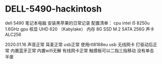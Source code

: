 # DELL-5490-hackintosh
dell 5490 笔记本电脑 安装黑苹果的日常记录
配置清单：
cpu intel i5 8250u 1.6GHz
gpu 核显 UHD 620 （Kabylake）
内存 8G
SSD M.2 SATA 256G
声卡 ALC256



2020.01.16 
声音正常 耳麦正常
usb正常
使用rtl8188eu usb 无线网卡 打驱动后正常
内置蓝牙正常
内置wifi无解
有线网卡正常
触摸板可以二指三指移动  没有单击 半废
